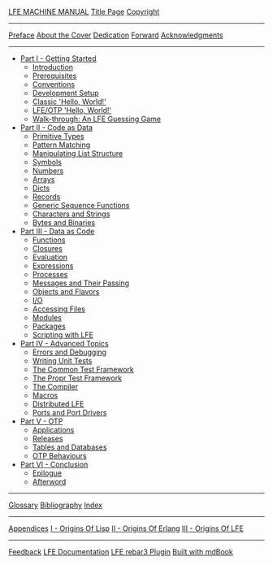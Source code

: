 [LFE MACHINE MANUAL](README.md)
[Title Page](fm/title-page.md)
[Copyright](fm/copyright.md)

--------------------

[Preface](preface/README.md)
[About the Cover](preface/about-cover.md)
[Dedication](preface/dedication.md)
[Forward](preface/forward.md)
[Acknowledgments](preface/acknowledgments.md)

--------------------

* [Part I - Getting Started]()
   * [Introduction](part1/intro/README.md)
   * [Prerequisites](part1/intro/prereq.md)
   * [Conventions](part1/intro/conventions.md)
   * [Development Setup](part1/intro/setup.md)
   * [Classic 'Hello, World!'](part1/intro/hw1.md)
   * [LFE/OTP 'Hello, World!'](part1/intro/hw1.md)
   * [Walk-through: An LFE Guessing Game](part1/intro/guessing-game/README.md)
* [Part II - Code as Data]()     
   * [Primitive Types](part2/data-types/README.md)
   * [Pattern Matching](part2/patterns/README.md)
   * [Manipulating List Structure](part2/mani-list/README.md)
   * [Symbols](part2/symbols/README.md)
   * [Numbers](part2/numbers/README.md)
   * [Arrays](part2/arrays/README.md)
   * [Dicts](part2/dicts/README.md)
   * [Records](part2/records/README.md)
   * [Generic Sequence Functions](part2/gen-seq/README.md)
   * [Characters and Strings](part2/chr-str/README.md)
   * [Bytes and Binaries](part2/byte-bin/README.md)
* [Part III - Data as Code]()
   * [Functions](part3/funs/README.md)
   * [Closures](part3/closures/README.md)
   * [Evaluation](part3/eval/README.md)
   * [Expressions](part3/expressioins/README.md)
   * [Processes](part3/processes/README.md)
   * [Messages and Their Passing](part3/msgs/README.md)
   * [Objects and Flavors](part3/objects/README.md)
   * [I/O](part3/io/README.md)
   * [Accessing Files](part3/files/README.md)
   * [Modules](part3/modules/README.md)
   * [Packages](part3/packages/README.md)
   * [Scripting with LFE](part3/scripting/README.md)
* [Part IV - Advanced Topics]()
   * [Errors and Debugging](part4/err-debug/README.md)
   * [Writing Unit Tests](part4/unit/README.md)
   * [The Common Test Framework](part4/ct/README.md)
   * [The Propr Test Framework](part4/propr/README.md)
   * [The Compiler](part4/compiler/README.md)
   * [Macros](part4/macros/README.md)
   * [Distributed LFE](part4/dist/README.md)
   * [Ports and Port Drivers](part4/ports/REAEDME.md)
* [Part V - OTP]()
   * [Applications](part5/apps/README.md)
   * [Releases](part5/rels/README.md)
   * [Tables and Databases](part5/data/README.md)
   * [OTP Behaviours](part5/behaviours/README.md)
* [Part VI - Conclusion]()
   * [Epilogue](part6/epilogue.md)
   * [Afterword](part6/afterward.md)

--------------------

[Glossary](epilogue/glossary.md)
[Bibliography](epilogue/bibliography.md)
[Index](epilogue/index.md)

--------------------

[Appendices]()
[I - Origins Of Lisp](appendices/lisp-history.md)
[II - Origins Of Erlang](appendices/erlang-history.md)
[III - Origins Of LFE](appendices/lfe-overview.md)

--------------------

[Feedback](feedback.md)
[LFE Documentation](redirects/docs.html)
[LFE rebar3 Plugin](redirects/rebar3.html)
[Built with mdBook](redirects/mdbook.html)

